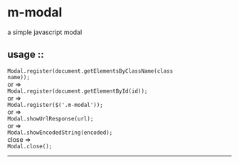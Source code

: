 # m-modal
a simple javascript modal

usage ::
-------------------------------------------------------------------------------------

<code>Modal.register(document.getElementsByClassName(class name));</code><br/>
or => <br/>
<code>Modal.register(document.getElementById(id));</code><br/>
or => <br/>
<code>Modal.register($('.m-modal'));</code><br/>
or => <br/>
<code>Modal.showUrlResponse(url);</code><br/>
or => <br/>
<code>Modal.showEncodedString(encoded);</code><br/>
close => <br/>
<code>Modal.close();</code>

-------------------------------------------------------------------------------------
